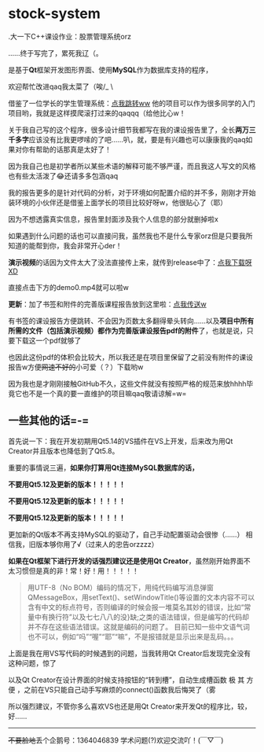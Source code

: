 # stock-system
.大一下C++课设作业：股票管理系统orz

……终于写完了，累死我辽（。

是基于**Qt**框架开发图形界面、使用**MySQL**作为数据库支持的程序，

欢迎帮忙改进qaq我太菜了（唉/_ \

借鉴了一位学长的学生管理系统：[点我跳转ww](https://github.com/chenyongzhe/Qt-studentmanager)
他的项目可以作为很多同学的入门项目哟，我就是这样摸爬滚打过来的qaqqq（给他比心w！

关于我自己写的这个程序，很多设计细节我都写在我的课设报告里了，全长**两万三千多字**应该没有比我更啰嗦的了吧……叭，就，要是有兴趣也可以康康我的qaq如果对你有帮助的话那真是太好了！

因为我自己也是初学者所以某些术语的解释可能不够严谨，而且我这人写文的风格也有些太活泼了😂还请多多包涵qaq

我的报告更多的是针对代码的分析，对于环境如何配置介绍的并不多，刚刚才开始装环境的小伙伴还是借鉴上面学长的项目比较好呀w，他很贴心了（耶）

因为不想透露真实信息，报告里封面涉及我个人信息的部分就删掉啦x

如果遇到什么问题的话也可以直接问我，虽然我也不是什么专家orz但是只要我所知道的能帮到你，我会非常开心der！

**演示视频**的话因为文件太大了没法直接传上来，就传到release中了：[点我下载呀XD](https://github.com/Chiuye/stock-system/releases/tag/0.0)

直接点击下方的demo0.mp4就可以啦w

**更新**：加了书签和附件的完善版课程报告放到这里啦：[点我传送w](https://github.com/Chiuye/stock-system/releases/tag/v0.1)

有书签的课设报告方便跳转、不会因为页数太多翻得晕头转向……以及**项目中所有所需的文件（包括演示视频）都作为完善版课设报告pdf的附件**了，也就是说，只要下载这一个pdf就够了

也因此这份pdf的体积会比较大，所以我还是在项目里保留了之前没有附件的课设报告w方便~~网速不好的~~小可爱（？）下载哟w

因为我也是才刚刚接触GitHub不久，这些文件就没有按照严格的规范来放hhhh毕竟它也不是一个真的要一直维护的项目嘛qaq敬请谅解=w=

## 一些其他的话=-=

首先说一下：我在开发初期用Qt5.14的VS插件在VS上开发，后来改为用Qt Creator并且版本也降低到了Qt5.8。

重要的事情说三遍，**如果你打算用Qt连接MySQL数据库的话，**

**不要用Qt5.12及更新的版本！！！！！**

**不要用Qt5.12及更新的版本！！！！！**

**不要用Qt5.12及更新的版本！！！！！**

更加新的Qt版本不再支持MySQL的驱动了，自己手动配置驱动会很惨（……）
相信我，旧版本够你用了√（过来人的忠告orzzzz）

**如果在Qt框架下进行开发的话强烈建议还是使用Qt Creator**，虽然刚开始界面不太习惯但是真的非！常！好！用！！！！！

> 用UTF-8（No BOM）编码的情况下，用纯代码编写消息弹窗QMessageBox，用setText()、setWindowTitle()等设置的文本内容不可以含有中文的标点符号，否则编译的时候会报一堆莫名其妙的错误，比如“常量中有换行符”以及七七八八的没}缺;之类的语法错误，但是编写的代码却并不存在这些语法错误。这就是编码的问题了。
> 目前已知一些中文语气词也不可以，例如“吗”“喔”“耶”“嘛”，不是报错就是显示出来是乱码。。。

上面是我在用VS写代码的时候遇到的问题，当我转用Qt Creator后发现完全没有这种问题，惊了

以及Qt Creator在设计界面的时候支持按钮的“转到槽”，自动生成槽函数 极 其 方 便 ，之前在VS只能自己动手写麻烦的connect()函数我后悔哭了（雾

所以强烈建议，不管你多么喜欢VS也还是用Qt Creator来开发Qt的程序比，较，好……

******
~~不要脸地~~丢个企鹅号：1364046839
学术问题(?)欢迎交流吖！(￣▽￣)

